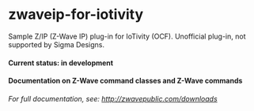 # zwaveip-for-iotivity
Sample Z/IP (Z-Wave IP) plug-in for IoTivity (OCF). Unofficial plug-in, not supported by Sigma Designs.  

#### Current status: in development  

#### Documentation on Z-Wave command classes and Z-Wave commands  
###### For full documentation, see: http://zwavepublic.com/downloads  


